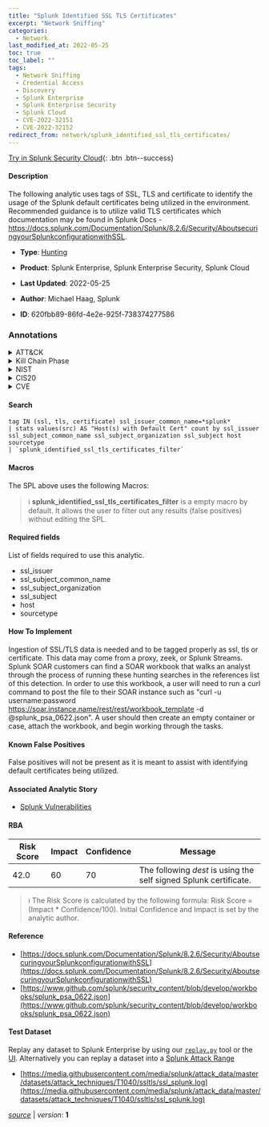 ```yaml
---
title: "Splunk Identified SSL TLS Certificates"
excerpt: "Network Sniffing"
categories:
  - Network
last_modified_at: 2022-05-25
toc: true
toc_label: ""
tags:
  - Network Sniffing
  - Credential Access
  - Discovery
  - Splunk Enterprise
  - Splunk Enterprise Security
  - Splunk Cloud
  - CVE-2022-32151
  - CVE-2022-32152
redirect_from: network/splunk_identified_ssl_tls_certificates/
---
```




[Try in Splunk Security Cloud](https://www.splunk.com/en_us/cyber-security.html){: .btn .btn--success}

#### Description

The following analytic uses tags of SSL, TLS and certificate to identify the usage of the Splunk default certificates being utilized in the environment. Recommended guidance is to utilize valid TLS certificates which documentation may be found in Splunk Docs - https://docs.splunk.com/Documentation/Splunk/8.2.6/Security/AboutsecuringyourSplunkconfigurationwithSSL.

- **Type**: [Hunting](https://github.com/splunk/security_content/wiki/Detection-Analytic-Types)
- **Product**: Splunk Enterprise, Splunk Enterprise Security, Splunk Cloud

- **Last Updated**: 2022-05-25
- **Author**: Michael Haag, Splunk
- **ID**: 620fbb89-86fd-4e2e-925f-738374277586

### Annotations
<details>
  <summary>ATT&CK</summary>

<div markdown="1">

#### [ATT&CK](https://attack.mitre.org/)

| ID          | Technique   | Tactic         |
| ----------- | ----------- |--------------- |
| [T1040](https://attack.mitre.org/techniques/T1040/) | Network Sniffing | Credential Access, Discovery |

</div>
</details>


<details>
  <summary>Kill Chain Phase</summary>

<div markdown="1">

* Reconnaissance


</div>
</details>


<details>
  <summary>NIST</summary>

<div markdown="1">

* DE.CM



</div>
</details>

<details>
  <summary>CIS20</summary>

<div markdown="1">

* CIS 3
* CIS 5
* CIS 16



</div>
</details>

<details>
  <summary>CVE</summary>

<div markdown="1">

| ID          | Summary | [CVSS](https://nvd.nist.gov/vuln-metrics/cvss) |
| ----------- | ----------- | -------------- |
| [CVE-2022-32151](https://nvd.nist.gov/vuln/detail/CVE-2022-32151) | The httplib and urllib Python libraries that Splunk shipped with Splunk Enterprise did not validate certificates using the certificate authority (CA) certificate stores by default in Splunk Enterprise versions before 9.0 and Splunk Cloud Platform versions before 8.2.2203. Python 3 client libraries now verify server certificates by default and use the appropriate CA certificate stores for each library. Apps and add-ons that include their own HTTP libraries are not affected. For Splunk Enterprise, update to Splunk Enterprise version 9.0 and Configure TLS host name validation for Splunk-to-Splunk communications (https://docs.splunk.com/Documentation/Splunk/9.0.0/Security/EnableTLSCertHostnameValidation) to enable the remediation. | 6.4 |
| [CVE-2022-32152](https://nvd.nist.gov/vuln/detail/CVE-2022-32152) | Splunk Enterprise peers in Splunk Enterprise versions before 9.0 and Splunk Cloud Platform versions before 8.2.2203 did not validate the TLS certificates during Splunk-to-Splunk communications by default. Splunk peer communications configured properly with valid certificates were not vulnerable. However, an attacker with administrator credentials could add a peer without a valid certificate and connections from misconfigured nodes without valid certificates did not fail by default. For Splunk Enterprise, update to Splunk Enterprise version 9.0 and Configure TLS host name validation for Splunk-to-Splunk communications (https://docs.splunk.com/Documentation/Splunk/9.0.0/Security/EnableTLSCertHostnameValidation) to enable the remediation. | 6.5 |



</div>
</details>


#### Search

```
tag IN (ssl, tls, certificate) ssl_issuer_common_name=*splunk* 
| stats values(src) AS "Host(s) with Default Cert" count by ssl_issuer ssl_subject_common_name ssl_subject_organization ssl_subject host sourcetype 
| `splunk_identified_ssl_tls_certificates_filter`
```

#### Macros
The SPL above uses the following Macros:

> :information_source:
> **splunk_identified_ssl_tls_certificates_filter** is a empty macro by default. It allows the user to filter out any results (false positives) without editing the SPL.



#### Required fields
List of fields required to use this analytic.
* ssl_issuer
* ssl_subject_common_name
* ssl_subject_organization
* ssl_subject
* host
* sourcetype



#### How To Implement
Ingestion of SSL/TLS data is needed and to be tagged properly as ssl, tls or certificate. This data may come from a proxy, zeek, or Splunk Streams. Splunk SOAR customers can find a SOAR workbook that walks an analyst through the process of running these hunting searches in the references list of this detection. In order to use this workbook, a user will need to run a curl command to post the file to their SOAR instance such as &#34;curl -u username:password https://soar.instance.name/rest/rest/workbook_template -d @splunk_psa_0622.json&#34;. A user should then create an empty container or case, attach the workbook, and begin working through the tasks.
#### Known False Positives
False positives will not be present as it is meant to assist with identifying default certificates being utilized.

#### Associated Analytic Story
* [Splunk Vulnerabilities](/stories/splunk_vulnerabilities)




#### RBA

| Risk Score  | Impact      | Confidence   | Message      |
| ----------- | ----------- |--------------|--------------|
| 42.0 | 60 | 70 | The following $dest$ is using the self signed Splunk certificate. |


> :information_source:
> The Risk Score is calculated by the following formula: Risk Score = (Impact * Confidence/100). Initial Confidence and Impact is set by the analytic author.


#### Reference

* [https://docs.splunk.com/Documentation/Splunk/8.2.6/Security/AboutsecuringyourSplunkconfigurationwithSSL](https://docs.splunk.com/Documentation/Splunk/8.2.6/Security/AboutsecuringyourSplunkconfigurationwithSSL)
* [https://www.github.com/splunk/security_content/blob/develop/workbooks/splunk_psa_0622.json](https://www.github.com/splunk/security_content/blob/develop/workbooks/splunk_psa_0622.json)



#### Test Dataset
Replay any dataset to Splunk Enterprise by using our [`replay.py`](https://github.com/splunk/attack_data#using-replaypy) tool or the [UI](https://github.com/splunk/attack_data#using-ui).
Alternatively you can replay a dataset into a [Splunk Attack Range](https://github.com/splunk/attack_range#replay-dumps-into-attack-range-splunk-server)

* [https://media.githubusercontent.com/media/splunk/attack_data/master/datasets/attack_techniques/T1040/ssltls/ssl_splunk.log](https://media.githubusercontent.com/media/splunk/attack_data/master/datasets/attack_techniques/T1040/ssltls/ssl_splunk.log)



[*source*](https://github.com/splunk/security_content/tree/develop/detections/network/splunk_identified_ssl_tls_certificates.yml) \| *version*: **1**